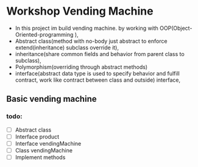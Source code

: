 # Workshop Vending Machine 
- In this project  im build vending machine. by working with OOP(Object-Oriented-programming ),
- Abstract class(method with no-body just abstract to enforce extend(inheritance) subclass override it),
- inheritance(share common fields and behavior from parent class to subclass),
- Polymorphism(overriding through abstract methods)
- interface(abstract data type is used to specify behavior and fulfill contract, work like contract between class and outside)
   interface, 

## Basic vending machine

### todo:
- [ ] Abstract class
- [ ] Interface product
- [ ] Interface vendingMachine
- [ ] Class vendingMachine
- [ ] Implement methods